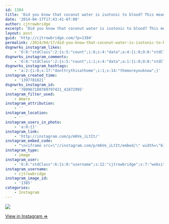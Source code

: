 ```yaml
---
id: 1384
title: 'Did you know that coconut water is isotonic to blood? This means that if a person is dehydrated, it can be injected directly into a vein, in lieu of saline'
date: '2014-04-17T17:43:41-07:00'
author: cjtrowbridge
excerpt: 'Did you know that coconut water is isotonic to blood? This means that if a person is dehydrated, it can be injected directly into a vein, in lieu of saline. #themoreyouknow #donttrythisathome'
layout: post
guid: 'http://cjtrowbridge.com/?p=1384'
permalink: /2014/04/17/did-you-know-that-coconut-water-is-isotonic-to-blood-this-means-that-if-a-person-is-dehydrated-it-can-be-injected-directly-into-a-vein-in-lieu-of-saline/
dsgnwrks_instagram_likes:
    - 'O:8:"stdClass":2:{s:5:"count";i:8;s:4:"data";a:4:{i:0;O:8:"stdClass":4:{s:8:"username";s:8:"tajster6";s:15:"profile_picture";s:107:"https://igcdn-photos-h-a.akamaihd.net/hphotos-ak-xfa1/t51.2885-19/10953743_766019766801055_1233278442_a.jpg";s:2:"id";s:9:"194654656";s:9:"full_name";s:11:"The Tajster";}i:1;O:8:"stdClass":4:{s:8:"username";s:6:"ghad33";s:15:"profile_picture";s:107:"https://igcdn-photos-a-a.akamaihd.net/hphotos-ak-xpf1/t51.2885-19/10576091_669178409832592_2138411807_a.jpg";s:2:"id";s:9:"245509025";s:9:"full_name";s:17:"Dustin Gerhardson";}i:2;O:8:"stdClass":4:{s:8:"username";s:5:"ajf16";s:15:"profile_picture";s:85:"https://instagramimages-a.akamaihd.net/profiles/profile_234034506_75sq_1374472459.jpg";s:2:"id";s:9:"234034506";s:9:"full_name";s:13:"Andy Fletcher";}i:3;O:8:"stdClass":4:{s:8:"username";s:8:"dizzleme";s:15:"profile_picture";s:84:"https://instagramimages-a.akamaihd.net/profiles/profile_12340414_75sq_1358478611.jpg";s:2:"id";s:8:"12340414";s:9:"full_name";s:4:"Tony";}}}'
dsgnwrks_instagram_comments:
    - 'O:8:"stdClass":2:{s:5:"count";i:1;s:4:"data";a:1:{i:0;O:8:"stdClass":4:{s:12:"created_time";s:10:"1397782462";s:4:"text";s:120:"I did know that one. I also know that, when drank, unripe coconut water will give you a fierce case of the poopoo pants.";s:4:"from";O:8:"stdClass":4:{s:8:"username";s:6:"ghad33";s:15:"profile_picture";s:107:"https://igcdn-photos-a-a.akamaihd.net/hphotos-ak-xpf1/t51.2885-19/10576091_669178409832592_2138411807_a.jpg";s:2:"id";s:9:"245509025";s:9:"full_name";s:17:"Dustin Gerhardson";}s:2:"id";s:18:"700972560848703562";}}}'
dsgnwrks_instagram_hashtags:
    - 'a:2:{i:0;s:17:"donttrythisathome";i:1;s:14:"themoreyouknow";}'
instagram_created_time:
    - '1397781821'
dsgnwrks_instagram_id:
    - '700967180789797421_41872995'
instagram_filter_used:
    - Amaro
instagram_attribution:
    - ''
instagram_location:
    - ''
instagram_users_in_photo:
    - 'a:0:{}'
instagram_link:
    - 'http://instagram.com/p/m6Ve_iLtIt/'
instagram_embed_code:
    - "\n<iframe src=\"//instagram.com/p/m6Ve_iLtIt/embed/\" width=\"612\" height=\"710\" frameborder=\"0\" scrolling=\"no\" allowtransparency=\"true\"></iframe>\n"
instagram_type:
    - image
instagram_user:
    - 'O:8:"stdClass":6:{s:8:"username";s:12:"cjtrowbridge";s:7:"website";s:0:"";s:15:"profile_picture";s:103:"https://igcdn-photos-f-a.akamaihd.net/hphotos-ak-xpa1/t51.2885-19/925559_452430704897917_67836701_a.jpg";s:9:"full_name";s:13:"CJ Trowbridge";s:3:"bio";s:0:"";s:2:"id";s:8:"41872995";}'
instagram_username:
    - cjtrowbridge
instagram_image_id:
    - '1385'
categories:
    - Instagram
---
```


[![](http://blog.cjtrowbridge.com/wp-content/uploads/2014/04/10175374_558838030898344_938837083_n.jpg)](http://instagram.com/p/m6Ve_iLtIt/)

[View in Instagram ⇒](http://instagram.com/p/m6Ve_iLtIt/)